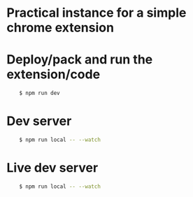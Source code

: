 # Practical instance for a simple chrome extension

# Deploy/pack and run the extension/code

```bash
    $ npm run dev
```

# Dev server

```bash
    $ npm run local -- --watch
```

# Live dev server

```bash
    $ npm run local -- --watch
```
